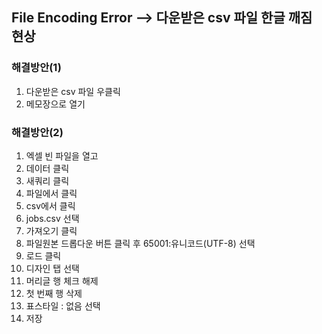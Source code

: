 
## File Encoding Error --> 다운받은 csv 파일 한글 깨짐 현상

### 해결방안(1)
1. 다운받은 csv 파일 우클릭 
2. 메모장으로 열기

### 해결방안(2)
1. 엑셀 빈 파일을 열고 
2. 데이터 클릭
3. 새쿼리 클릭 
4. 파일에서 클릭 
5. csv에서 클릭 
6. jobs.csv 선택
7. 가져오기 클릭
8. 파일원본 드롭다운 버튼 클릭 후 65001:유니코드(UTF-8) 선택 
9. 로드 클릭
10. 디자인 탭 선택
11. 머리글 행 체크 해제
12. 첫 번째 행 삭제 
13. 표스타일 : 없음 선택
14. 저장

